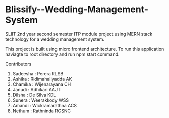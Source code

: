 # Blissify--Wedding-Management-System
SLIIT 2nd year second semester ITP module project using MERN stack technology for a wedding management system.

This project is built using micro frontend architecture.
To run this application naviagte to root directory and run npm start command.

Contributors

1. Sadeesha : Perera RLSB
1. Ashika : Ridimahaliyadda AK
1. Chamika : Wijenarayana CH
1. Janudi : Adhikari AAJT
1. Dilsha : De Silva KDL
1. Sunera : Weerakkody WSS
1. Amandi : Wickramarathna ACS
1. Nethum : Rathninda RGSNC
